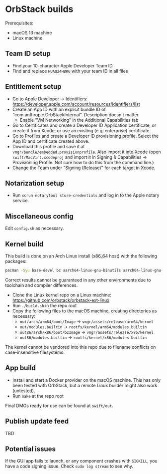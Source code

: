 # OrbStack builds

Prerequisites:

- macOS 13 machine
- Linux machine

## Team ID setup

- Find your 10-character Apple Developer Team ID
- Find and replace `HUAQ24HBR6` with your team ID in all files

## Entitlement setup

- Go to Apple Developer -> Identifiers: https://developer.apple.com/account/resources/identifiers/list
- Create an App ID with an explicit bundle ID of "com.anthropic.OrbStackInternal". Description doesn't matter.
  - Enable "VM Networking" in the Additional Capabilities tab
- Go to Certificates and create a Developer ID Application certificate, or create it from Xcode, or use an existing (e.g. enterprise) certificate.
- Go to Profiles and create a Developer ID provisioning profile. Select the App ID and certificate created above.
- Download this profile and save it at `vmgr/bundle/embedded.provisionprofile`. Also import it into Xcode (open `swift/MacVirt.xcodeproj` and import it in Signing & Capabilities -> Provisioning Profile. Not sure how to do this from the command line.)
- Change the Team under "Signing (Release)" for each target in Xcode.

## Notarization setup

- Run `xcrun notarytool store-credentials` and log in to the Apple notary service.

## Miscellaneous config

Edit `config.sh` as necessary.

## Kernel build

This build is done on an Arch Linux install (x86_64 host) with the following packages:

```bash
pacman -Syu base-devel bc aarch64-linux-gnu-binutils aarch64-linux-gnu-gcc aarch64-linux-gnu-glibc
```

Correct results cannot be guaranteed in any other environments due to toolchain and compiler differences.

- Clone the Linux kernel repo on a Linux machine: https://github.com/orbstack/orbstack-ext-linux
- Run `./build.sh` in the repo root
- Copy the following files to the macOS machine, creating directories as necesasry:
  - `out/arch/arm64/boot/Image` -> `vmgr/assets/release/arm64/kernel`
  - `out/modules.builtin` -> `rootfs/kernel/arm64/modules.builtin`
  - `out86/arch/x86/boot/bzImage` -> `vmgr/assets/release/x86/kernel`
  - `out86/modules.builtin` -> `rootfs/kernel/x86/modules.builtin`

The kernel cannot be vendored into this repo due to filename conflicts on case-insensitive filesystems.

## App build

- Install and start a Docker provider on the macOS machine. This has only been tested with OrbStack, but a remote Linux builder might also work (untested).
- Run `make` at the repo root

Final DMGs ready for use can be found at `swift/out`.

## Publish update feed

TBD

## Potential issues

If the GUI app fails to launch, or any component crashes with `SIGKILL`, you have a code signing issue. Check `sudo log stream` to see why.
